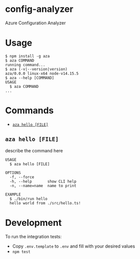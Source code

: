 # config-analyzer

Azure Configuration Analyzer

# Usage

<!-- usage -->
```sh-session
$ npm install -g aza
$ aza COMMAND
running command...
$ aza (-v|--version|version)
aza/0.0.0 linux-x64 node-v14.15.5
$ aza --help [COMMAND]
USAGE
  $ aza COMMAND
...
```
<!-- usagestop -->

# Commands

<!-- commands -->
* [`aza hello [FILE]`](#aza-hello-file)

## `aza hello [FILE]`

describe the command here

```
USAGE
  $ aza hello [FILE]

OPTIONS
  -f, --force
  -h, --help       show CLI help
  -n, --name=name  name to print

EXAMPLE
  $ ./bin/run hello
  hello world from ./src/hello.ts!
```
<!-- commandsstop -->

# Development

To run the integration tests:

- Copy `.env.template` to `.env` and fill with your desired values
- `npm test`
